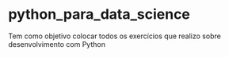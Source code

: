 # python_para_data_science
Tem como objetivo colocar todos os exercícios que realizo sobre desenvolvimento com Python
